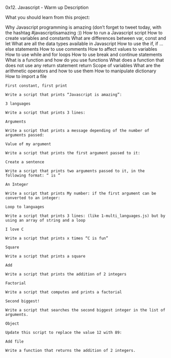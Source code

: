 0x12. Javascript - Warm up Description

What you should learn from this project:

Why Javascript programming is amazing (don’t forget to tweet today, with the hashtag #javascriptisamazing :))
How to run a Javascript script
How to create variables and constants
What are differences between var, const and let
What are all the data types available in Javascript
How to use the if, if ... else statements
How to use comments
How to affect values to variables
How to use while and for loops
How to use break and continue statements
What is a function and how do you use functions
What does a function that does not use any return statement return
Scope of variables
What are the arithmetic operators and how to use them
How to manipulate dictionary
How to import a file

    First constant, first print

    Write a script that prints “Javascript is amazing”:

    3 languages

    Write a script that prints 3 lines:

    Arguments

    Write a script that prints a message depending of the number of arguments passed:

    Value of my argument

    Write a script that prints the first argument passed to it:

    Create a sentence

    Write a script that prints two arguments passed to it, in the following format: “ is ”

    An Integer

    Write a script that prints My number: if the first argument can be converted to an integer:

    Loop to languages

    Write a script that prints 3 lines: (like 1-multi_languages.js) but by using an array of string and a loop

    I love C

    Write a script that prints x times “C is fun”

    Square

    Write a script that prints a square

    Add

    Write a script that prints the addition of 2 integers

    Factorial

    Write a script that computes and prints a factorial

    Second biggest!

    Write a script that searches the second biggest integer in the list of arguments.

    Object

    Update this script to replace the value 12 with 89:

    Add file

    Write a function that returns the addition of 2 integers.

